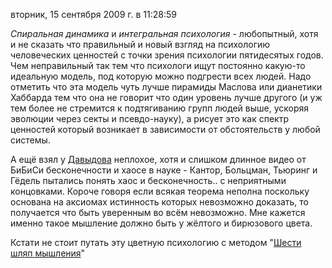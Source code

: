 вторник, 15 сентября 2009 г. в 11:28:59

_Спиральная динамика_ и _интегральная психология_ - любопытный, хотя и не сказать что правильный и новый взгляд на психологию человеческих ценностей с точки зрения психологии пятидесятых годов. Чем неправильный так тем что психологи ищут постоянно какую-то идеальную модель, под которую можно подгрести всех людей. Надо отметить что эта модель чуть лучше пирамиды Маслова или дианетики Хаббарда тем что она не говорит что один уровень лучше другого (и уж тем более не стремится к подтягиванию групп людей выше, ускоряя эволюции через секты и псевдо-науку), а рисует это как спектр ценностей который возникает в зависимости от обстоятельств у любой системы.

А ещё взял у [Давыдова](http://davydov.blogspot.com/) неплохое, хотя и слишком длинное видео от БиБиСи бесконечности и хаосе в науке - Кантор, Больцман, Тьюринг и Гёдель пытались понять хаос и бесконечность.. с неприятными концовками. Короче говоря если всякая теорема неполна поскольку основана на аксиомах истинность которых невозможно доказать, то получается что быть уверенным во всём невозможно. Мне кажется именно такое мышление должно быть у жёлтого и бирюзового цвета.

Кстати не стоит путать эту цветную психологию с методом "[Шести шляп мышления](http://kolesnik.ru/2005/de-bono-six-hats/)"